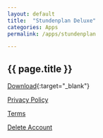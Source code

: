 ```yaml
---
layout: default
title:  "Stundenplan Deluxe"
categories: Apps
permalink: /apps/stundenplan

---
```


<h2>{{ page.title }}</h2>


[Download](https://play.google.com/store/apps/details?id=com.tobiasschuerg.stundenplan){:target="_blank"}

[Privacy Policy](/apps/stundenplan/policy)

[Terms](/apps/stundenplan/terms)

[Delete Account](/apps/delete)